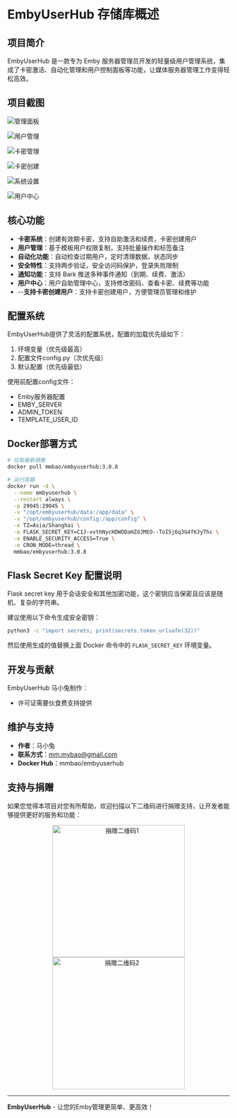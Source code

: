 # EmbyUserHub 存储库概述

## 项目简介

EmbyUserHub 是一款专为 Emby 服务器管理员开发的轻量级用户管理系统，集成了卡密激活、自动化管理和用户控制面板等功能，让媒体服务器管理工作变得轻松高效。

## 项目截图

![管理面板](image/A1.png)

![用户管理](image/A2.png)

![卡密管理](image/A3.png)

![卡密创建](image/A4.png)

![系统设置](image/A6.png)

![用户中心](image/A7.png)

## 核心功能

- **卡密系统**：创建有效期卡密，支持自助激活和续费，卡密创建用户
- **用户管理**：基于模板用户权限复制，支持批量操作和标签备注
- **自动化功能**：自动检查过期用户，定时清理数据，状态同步
- **安全特性**：支持两步验证，安全访问码保护，登录失败限制
- **通知功能**：支持 Bark 推送多种事件通知（到期、续费、激活）
- **用户中心**：用户自助管理中心，支持修改密码、查看卡密、续费等功能
- --**支持卡密创建用户**：支持卡密创建用户，方便管理员管理和维护

## 配置系统

EmbyUserHub提供了灵活的配置系统，配置的加载优先级如下：
1. 环境变量（优先级最高）
2. 配置文件config.py（次优先级）
3. 默认配置（优先级最低）

使用前配置config文件：
- Emby服务器配置
- EMBY_SERVER
- ADMIN_TOKEN
- TEMPLATE_USER_ID

## Docker部署方式

```bash
# 拉取最新镜像
docker pull mmbao/embyuserhub:3.0.8

# 运行容器
docker run -d \
  --name embyuserhub \
  --restart always \
  -p 29045:29045 \
  -v "/opt/embyuserhub/data:/app/data" \
  -v "/opt/embyuserhub/config:/app/config" \
  -e TZ=Asia/Shanghai \
  -e FLASK_SECRET_KEY=C1J-xvthNycHDWODaHZdJMEO--ToI5j6q3G4fKJyThc \
  -e ENABLE_SECURITY_ACCESS=True \
  -e CRON_MODE=thread \
  mmbao/embyuserhub:3.0.8
```
## Flask Secret Key 配置说明

Flask secret key 用于会话安全和其他加密功能，这个密钥应当保密且应该是随机、复杂的字符串。

建议使用以下命令生成安全密钥：
```bash
python3 -c "import secrets; print(secrets.token_urlsafe(32))"
```

然后使用生成的值替换上面 Docker 命令中的 `FLASK_SECRET_KEY` 环境变量。

## 开发与贡献

EmbyUserHub 马小兔制作：
- 许可证需要伙食费支持提供

## 维护与支持

- **作者**：马小兔
- **联系方式**：mm.mybao@gmail.com
- **Docker Hub**：mmbao/embyuserhub

## 支持与捐赠

如果您觉得本项目对您有所帮助，欢迎扫描以下二维码进行捐赠支持，让开发者能够提供更好的服务和功能：

<div align="center">
  <img src="image/捐赠/IMG_4253-0.JPG" alt="捐赠二维码1" width="300"/>
  <img src="image/捐赠/IMG_4316.JPG" alt="捐赠二维码2" width="300"/>
</div>

---

**EmbyUserHub** - 让您的Emby管理更简单、更高效！